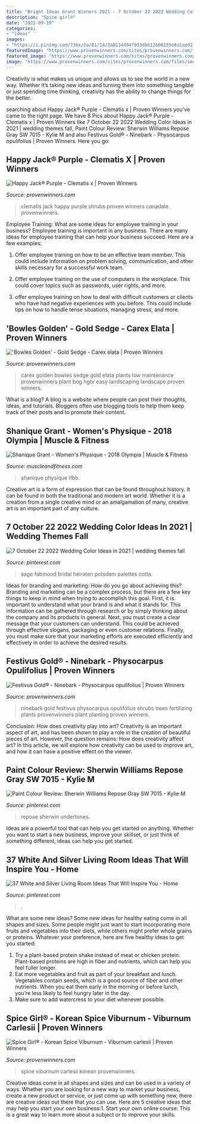 ```yaml
---
title: "Bright Ideas Grant Winners 2021 - 7 October 22 2022 Wedding Color Ideas In 2021"
description: "Spice girl®"
date: "2022-09-19"
categories:
- "ideas"
images:
- "https://i.pinimg.com/736x/2a/81/14/2a8114d84f033dbb12b08155e8a1aed2.jpg"
featuredImage: "https://www.provenwinners.com/sites/provenwinners.com/files/imagecache/low-resolution/ifa_upload/vibspicegirldjh285_1235.jpg"
featured_image: "https://www.provenwinners.com/sites/provenwinners.com/files/imagecache/low-resolution/ifa_upload/vibspicegirldjh285_1235.jpg"
image: "https://www.provenwinners.com/sites/provenwinners.com/files/imagecache/low-resolution/ifa_upload/happy_jack_purple_clematis-2.jpg"
---
```



Creativity is what makes us unique and allows us to see the world in a new way. Whether it’s taking new ideas and turning them into something tangible or just spending time thinking, creativity has the ability to change things for the better.

	

		
searching about Happy Jack® Purple - Clematis x | Proven Winners you've came to the right page. We have 8 Pics about Happy Jack® Purple - Clematis x | Proven Winners like 7 October 22 2022 Wedding Color Ideas in 2021 | wedding themes fall, Paint Colour Review: Sherwin Williams Repose Gray SW 7015 - Kylie M and also Festivus Gold® - Ninebark - Physocarpus opulifolius | Proven Winners. Here you go:
		
    
## Happy Jack® Purple - Clematis X | Proven Winners

<img loading=lazy src="https://www.provenwinners.com/sites/provenwinners.com/files/imagecache/low-resolution/ifa_upload/happy_jack_purple_clematis-2.jpg" onerror="this.onerror=null;this.src='https://tse2.mm.bing.net/th?id=OIP.kzJd6hp8v2Eek92CPy-o7wHaKX&amp;pid=15.1';" alt="Happy Jack® Purple - Clematis x | Proven Winners">

_Source: provenwinners.com_

>clematis jack happy purple shrubs proven winners canadale provenwinners. 

	

Employee Training: What are some ideas for employee training in your business?
Employee training is important in any business. There are many ideas for employee training that can help your business succeed. Here are a few examples:
1. Offer employee training on how to be an effective team member. This could include information on problem solving, communication, and other skills necessary for a successful work team.

2. Offer employee training on the use of computers in the workplace. This could cover topics such as passwords, user rights, and more.

3. offer employee training on how to deal with difficult customers or clients who have had negative experiences with you before. This could include tips on how to handle tense situations, managing stress, and more.

    
## &#039;Bowles Golden&#039; - Gold Sedge - Carex Elata | Proven Winners

<img loading=lazy src="https://www.provenwinners.com/sites/provenwinners.com/files/imagecache/low-resolution/ifa_upload/carex_bowles_golden.jpg" onerror="this.onerror=null;this.src='https://tse4.mm.bing.net/th?id=OIP.JqE5rWd0JGhIonhQkAcPBgHaHj&amp;pid=15.1';" alt="&#039;Bowles Golden&#039; - Gold Sedge - Carex elata | Proven Winners">

_Source: provenwinners.com_

>carex golden bowles sedge gold elata plants low maintenance provenwinners plant bog hgtv easy landscaping landscape proven winners. 

	

What is a blog?
A blog is a website where people can post their thoughts, ideas, and tutorials. Bloggers often use blogging tools to help them keep track of their posts and to promote their content.

    
## Shanique Grant - Women&#039;s Physique - 2018 Olympia | Muscle &amp; Fitness

<img loading=lazy src="https://www.muscleandfitness.com/wp-content/uploads/2018/09/PFP11626.jpg?w=600&amp;quality=86&amp;strip=all" onerror="this.onerror=null;this.src='https://tse3.mm.bing.net/th?id=OIP.UqGOUwrooMpEvnFGxuKMrwHaLH&amp;pid=15.1';" alt="Shanique Grant - Women&#039;s Physique - 2018 Olympia | Muscle &amp; Fitness">

_Source: muscleandfitness.com_

>shanique physique ifbb. 

	

Creative art is a form of expression that can be found throughout history. It can be found in both the traditional and modern art world. Whether it is a creation from a single creative mind or an amalgamation of many, creative art is an important part of any culture.

    
## 7 October 22 2022 Wedding Color Ideas In 2021 | Wedding Themes Fall

<img loading=lazy src="https://i.pinimg.com/474x/af/39/14/af39140af6a914c56fcb7dd08635bf8d.jpg" onerror="this.onerror=null;this.src='https://tse1.mm.bing.net/th?id=OIP.IOrpdZ6IDux6UYT4t__hoQAAAA&amp;pid=15.1';" alt="7 October 22 2022 Wedding Color Ideas in 2021 | wedding themes fall">

_Source: pinterest.com_

>sage fabmood bridal heiraten potsdam palettes cotta. 

	

Ideas for branding and marketing: How do you go about achieving this?
Branding and marketing can be a complex process, but there are a few key things to keep in mind when trying to accomplish this goal. First, it is important to understand what your brand is and what it stands for. This information can be gathered through research or by simply thinking about the company and its products in general. Next, you must create a clear message that your customers can understand. This could be achieved through effective slogans, packaging or even customer relations. Finally, you must make sure that your marketing efforts are executed efficiently and effectively in order to achieve the desired results.

    
## Festivus Gold® - Ninebark - Physocarpus Opulifolius | Proven Winners

<img loading=lazy src="https://www.provenwinners.com/sites/provenwinners.com/files/imagecache/low-resolution/ifa_upload/festivus_gold_ninebark.jpg" onerror="this.onerror=null;this.src='https://tse2.mm.bing.net/th?id=OIP.6BtaywlccGybUqG8Gp7g7gHaE8&amp;pid=15.1';" alt="Festivus Gold® - Ninebark - Physocarpus opulifolius | Proven Winners">

_Source: provenwinners.com_

>ninebark gold festivus physocarpus opulifolius shrubs trees fertilizing plants provenwinners plant planting proven winners. 

	

Conclusion: How does creativity play into art?
Creativity is an important aspect of art, and has been shown to play a role in the creation of beautiful pieces of art. However, the question remains: How does creativity affect art? In this article, we will explore how creativity can be used to improve art, and how it can have a positive effect on the viewer.

    
## Paint Colour Review: Sherwin Williams Repose Gray SW 7015 - Kylie M

<img loading=lazy src="https://i.pinimg.com/736x/2a/81/14/2a8114d84f033dbb12b08155e8a1aed2.jpg" onerror="this.onerror=null;this.src='https://tse1.mm.bing.net/th?id=OIP.Rjh_g9ufR-Zl9EzbIniOEQHaJa&amp;pid=15.1';" alt="Paint Colour Review: Sherwin Williams Repose Gray SW 7015 - Kylie M">

_Source: pinterest.com_

>repose sherwin undertones. 

	

Ideas are a powerful tool that can help you get started on anything. Whether you want to start a new business, improve your skillset, or just think of something different, ideas can help you get started.

    
## 37 White And Silver Living Room Ideas That Will Inspire You - Home

<img loading=lazy src="https://i.pinimg.com/originals/99/0f/2e/990f2e33ff9d4edb5f02e669ebea06e0.jpg" onerror="this.onerror=null;this.src='https://tse1.mm.bing.net/th?id=OIP.f1vCiLAsTr5exrBaoXRNLQHaHa&amp;pid=15.1';" alt="37 White and Silver Living Room Ideas That Will Inspire You - Home">

_Source: pinterest.com_

>. 

	

What are some new ideas?
Some new ideas for healthy eating come in all shapes and sizes. Some people might just want to start incorporating more fruits and vegetables into their diets, while others might prefer whole grains or proteins. Whatever your preference, here are five healthy ideas to get you started: 
1) Try a plant-based protein shake instead of meat or chicken protein. Plant-based proteins are high in fiber and nutrients, which can help you feel fuller longer. 
2) Eat more vegetables and fruit as part of your breakfast and lunch. Vegetables contain seeds, which is a good source of fiber and other nutrients. When you eat them early in the morning or before lunch, you’re less likely to feel hungry later in the day. 
3) Make sure to add watercress to your diet whenever possible.

    
## Spice Girl® - Korean Spice Viburnum - Viburnum Carlesii | Proven Winners

<img loading=lazy src="https://www.provenwinners.com/sites/provenwinners.com/files/imagecache/low-resolution/ifa_upload/vibspicegirldjh285_1235.jpg" onerror="this.onerror=null;this.src='https://tse1.mm.bing.net/th?id=OIP.yQAsrY-wNxczVSXUqJ-FLQHaHa&amp;pid=15.1';" alt="Spice Girl® - Korean Spice Viburnum - Viburnum carlesii | Proven Winners">

_Source: provenwinners.com_

>spice viburnum carlesii korean provenwinners. 

	

Creative ideas come in all shapes and sizes and can be used in a variety of ways. Whether you are looking for a new way to market your business, create a new product or service, or just come up with something new, there are creative ideas out there that you can use. Here are 5 creative ideas that may help you start your own business:1. Start your own online course: This is a great way to learn more about a subject or to improve your skills.

